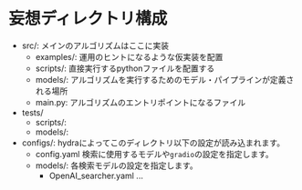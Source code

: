 # 妄想ディレクトリ構成
- src/: メインのアルゴリズムはここに実装
    - examples/: 運用のヒントになるような仮実装を配置
    - scripts/: 直接実行するpythonファイルを配置する
    - models/: アルゴリズムを実行するためのモデル・パイプラインが定義される場所
    - main.py: アルゴリズムのエントリポイントになるファイル
- tests/
    - scripts/: 
    - models/: 
- configs/: hydraによってこのディレクトリ以下の設定が読み込まれます。
    - config.yaml
        検索に使用するモデルや`gradio`の設定を指定します。
    - models/: 各検索モデルの設定を指定します。
        - OpenAI_searcher.yaml
        ...
